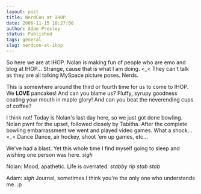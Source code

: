 ```yaml
---
layout: post
title: NerdCon at IHOP
date: 2006-11-15 18:27:00
author: Adam Presley
status: Published
tags: general
slug: nerdcon-at-ihop
---
```


So here we are at IHOP. Nolan is making fun of people who are emo and
blog at IHOP... Strange, cause that is what I am doing. <_< They
can't talk as they are all talking MySpace picture poses. Nerds.  
  
This is somewhere around the third or fourth time for us to come to
IHOP. We **LOVE** pancakes! And can you blame us? Fluffy, syrupy
goodness coating your mouth in maple glory! And can you beat the
neverending cups of coffee?  
  
I think not! Today is Nolan's last day here, so we just got done
bowling. Nolan pwnt for the upset, followed closely by Tabitha. After
the complete bowling embarrassment we went and played video games. What
a shock... <_< Dance Dance, air hockey, shoot 'em up games, etc...  
  
We've had a blast. Yet this whole time I find myself going to sleep and
wishing one person was here. *sigh*  
  
Nolan: Mood, apathetic. Life is overrated. *stabby rip stab stab*  
  
Adam: *sigh* Journal, sometimes I think you're the only one who
understands me. :p
